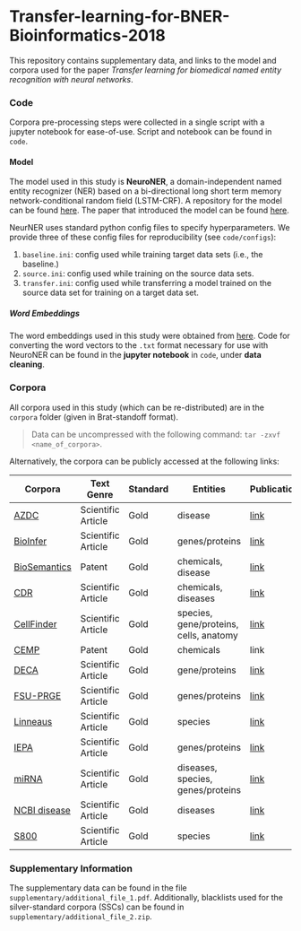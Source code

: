 # Transfer-learning-for-BNER-Bioinformatics-2018

This repository contains supplementary data, and links to the model and corpora used for the paper _Transfer learning for biomedical named entity recognition with neural networks_.

### Code

Corpora pre-processing steps were collected in a single script with a jupyter notebook for ease-of-use. Script and notebook can be found in `code`.

#### Model

The model used in this study is __NeuroNER__, a domain-independent named entity recognizer (NER) based on a bi-directional long short term memory network-conditional random field (LSTM-CRF). A repository for the model can be found [here](https://github.com/Franck-Dernoncourt/NeuroNER). The paper that introduced the model can be found [here](https://arxiv.org/abs/1705.05487).

NeurNER uses standard python config files to specify hyperparameters. We provide three of these config files for reproducibility (see `code/configs`):

1. `baseline.ini`: config used while training target data sets (i.e., the baseline.)
2. `source.ini`: config used while training on the source data sets.
3. `transfer.ini`: config used while transferring a model trained on the source data set for training on a target data set.

##### Word Embeddings

The word embeddings used in this study were obtained from [here](http://bio.nlplab.org/#word-vectors). Code for converting the word vectors to the `.txt` format necessary for use with NeuroNER can be found in the __jupyter notebook__ in `code`, under __data cleaning__.

### Corpora

All corpora used in this study (which can be re-distributed) are in the `corpora` folder (given in Brat-standoff format).

> Data can be uncompressed with the following command: `tar -zxvf <name_of_corpora>`.

Alternatively, the corpora can be publicly accessed at the following links:

| Corpora | Text Genre | Standard | Entities | Publication |
| --- | --- | --- | --- | --- |
| [AZDC](http://diego.asu.edu/downloads/AZDC_6-26-2009.txt) | Scientific Article | Gold | disease | [link](https://scholar.google.com/citations?view_op=view_citation&hl=en&user=FLnUx4cAAAAJ&citation_for_view=FLnUx4cAAAAJ:ufrVoPGSRksC) |
| [BioInfer](http://mars.cs.utu.fi/BioInfer/?q=download) | Scientific Article | Gold | genes/proteins | [link](http://bmcbioinformatics.biomedcentral.com/articles/10.1186/1471-2105-8-50) |
| [BioSemantics](https://biosemantics.org/index.php/resources/chemical-patent-corpus) | Patent | Gold | chemicals, disease | [link](http://journals.plos.org/plosone/article?id=10.1371/journal.pone.0107477) |
| [CDR](http://www.biocreative.org/tasks/biocreative-v/track-3-cdr/) | Scientific Article | Gold | chemicals, diseases | [link](academic.oup.com/database/article/doi/10.1093/database/baw068/2630414) |
| [CellFinder](https://www.informatik.hu-berlin.de/de/forschung/gebiete/wbi/resources/cellfinder) | Scientific Article | Gold | species, gene/proteins, cells, anatomy | [link](https://www.informatik.hu-berlin.de/de/forschung/gebiete/sar/wbi/research/publications/2012/lrec2012_corpus.pdf)|
|[CEMP](http://www.biocreative.org/tasks/biocreative-v/track-2-chemdner/)| Patent | Gold | chemicals|link|
|[DECA](http://www.nactem.ac.uk/deca/)| Scientific Article | Gold | gene/proteins |[link](http://bioinformatics.oxfordjournals.org/content/26/5/661.abstract?keytype=ref&ijkey=6nc2iFEN0sYYYz1)|
|[FSU-PRGE](http://pubannotation.org/projects/FSU-PRGE)| Scientific Article | Gold | genes/proteins|[link](http://aclweb.org/anthology/W/W10/W10-1838.pdf)|
|[Linneaus](http://linnaeus.sourceforge.net/)| Scientific Article | Gold | species | [link](http://bmcbioinformatics.biomedcentral.com/articles/10.1186/1471-2105-11-85)|
| [IEPA](http://corpora.informatik.hu-berlin.de/corpora/brat2bioc/iepa_bioc.xml.zip) | Scientific Article | Gold | genes/proteins | [link](http://psb.stanford.edu/psb-online/proceedings/psb02/abstracts/p326.html) |
|[miRNA](http://www.scai.fraunhofer.de/mirna-corpora.html)| Scientific Article | Gold | diseases, species, genes/proteins | [link](https://www.ncbi.nlm.nih.gov/pmc/articles/PMC4602280/) |
|[NCBI disease](https://www.ncbi.nlm.nih.gov/CBBresearch/Dogan/DISEASE/)| Scientific Article | Gold | diseases|[link](http://www.sciencedirect.com/science/article/pii/S1532046413001974)|
|[S800](http://species.jensenlab.org/)| Scientific Article | Gold | species|[link](http://journals.plos.org/plosone/article?id=10.1371/journal.pone.0065390)|

### Supplementary Information

The supplementary data can be found in the file `supplementary/additional_file_1.pdf`. Additionally, blacklists used for the silver-standard corpora (SSCs) can be found in `supplementary/additional_file_2.zip`.
